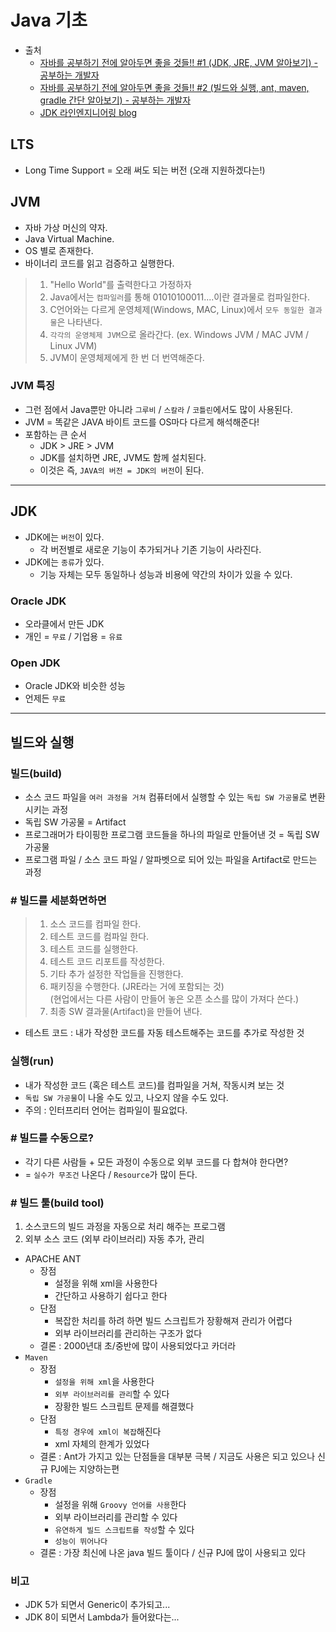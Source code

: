 # Java 기초

- 출처
  - [자바를 공부하기 전에 알아두면 좋을 것들!! #1 (JDK, JRE, JVM 알아보기) - 공부하는 개발자](https://www.youtube.com/watch?v=f0cAmTYo4tQ&t=351s)
  - [자바를 공부하기 전에 알아두면 좋을 것들!! #2 (빌드와 실행, ant, maven, gradle 간단 알아보기) - 공부하는 개발자](https://www.youtube.com/watch?v=L19wXSpv5cs)
  - [JDK 라인엔지니어링 blog](https://engineering.linecorp.com/ko/blog/line-open-jdk/)

## LTS

- Long Time Support = 오래 써도 되는 버전 (오래 지원하겠다는!)

## JVM

- 자바 가상 머신의 약자.
- Java Virtual Machine.
- OS 별로 존재한다.
- 바이너리 코드를 읽고 검증하고 실행한다.

>1. "Hello World"를 출력한다고 가정하자
>2. Java에서는 `컴파일러`를 통해 01010100011....이란 결과물로 컴파일한다.
>3. C언어와는 다르게 운영체제(Windows, MAC, Linux)에서 `모두 동일한 결과물`은 나타낸다.
>4. `각각의 운영체제 JVM`으로 올라간다. (ex. Windows JVM / MAC JVM / Linux JVM)
>5. JVM이 운영체제에게 한 번 더 번역해준다.

### JVM 특징

- 그런 점에서 Java뿐만 아니라 `그루비` / `스칼라` / `코틀린`에서도 많이 사용된다.
- JVM = 똑같은 JAVA 바이트 코드를 OS마다 다르게 해석해준다!
- 포함하는 큰 순서
  - JDK > JRE > JVM
  - JDK를 설치하면 JRE, JVM도 함께 설치된다.
  - 이것은 즉, `JAVA의 버전 = JDK의 버전`이 된다.

---

## JDK

- JDK에는 `버전`이 있다.
  - 각 버전별로 새로운 기능이 추가되거나 기존 기능이 사라진다.
- JDK에는 `종류`가 있다.
  - 기능 자체는 모두 동일하나 성능과 비용에 약간의 차이가 있을 수 있다.

### Oracle JDK

- 오라클에서 만든 JDK
- 개인 = `무료` / 기업용 = `유료`

### Open JDK

- Oracle JDK와 비슷한 성능
- 언제든 `무료`

---

## 빌드와 실행

### 빌드(build)

- 소스 코드 파일을 `여러 과정을 거쳐` 컴퓨터에서 실행할 수 있는 `독립 SW 가공물`로 변환시키는 과정
- 독립 SW 가공물 = Artifact
- 프로그래머가 타이핑한 프로그램 코드들을 하나의 파일로 만들어낸 것 = 독립 SW 가공물
- 프로그램 파일 / 소스 코드 파일 / 알파벳으로 되어 있는 파일을 Artifact로 만드는 과정

### # 빌드를 세분화면하면

>1) 소스 코드를 컴파일 한다.
>2) 테스트 코드를 컴파일 한다.
>3) 테스트 코드를 실행한다.
>4) 테스트 코드 리포트를 작성한다.
>5) 기타 추가 설정한 작업들을 진행한다.
>6) 패키징을 수행한다. (JRE라는 거에 포함되는 것) </br>(현업에서는 다른 사람이 만들어 놓은 오픈 소스를 많이 가져다 쓴다.)
>7) 최종 SW 결과물(Artifact)을 만들어 낸다.

- 테스트 코드 : 내가 작성한 코드를 자동 테스트해주는 코드를 추가로 작성한 것

### 실행(run)

- 내가 작성한 코드 (혹은 테스트 코드)를 컴파일을 거쳐, 작동시켜 보는 것
- `독립 SW 가공물`이 나올 수도 있고, 나오지 않을 수도 있다.
- 주의 : 인터프리터 언어는 컴파일이 필요없다.

### # 빌드를 수동으로?

- 각기 다른 사람들 + 모든 과정이 수동으로 외부 코드를 다 합쳐야 한다면?
- = `실수가 무조건` 나온다 / `Resource`가 많이 든다.

### # 빌드 툴(build tool)

1) 소스코드의 빌드 과정을 자동으로 처리 해주는 프로그램
2) 외부 소스 코드 (외부 라이브러리) 자동 추가, 관리

- APACHE ANT
  - 장점
    - 설정을 위해 xml을 사용한다
    - 간단하고 사용하기 쉽다고 한다
  - 단점
    - 복잡한 처리를 하려 하면 빌드 스크립트가 장황해져 관리가 어렵다
    - 외부 라이브러리를 관리하는 구조가 없다
  - 결론 : 2000년대 초/중반에 많이 사용되었다고 카더라
- `Maven`
  - 장점
    - `설정을 위해 xml`을 사용한다
    - `외부 라이브러리를 관리`할 수 있다
    - 장황한 빌드 스크립트 문제를 해결했다
  - 단점
    - `특정 경우에 xml이 복잡`해진다
    - xml 자체의 한계가 있었다
  - 결론 : Ant가 가지고 있는 단점들을 대부분 극복 / 지금도 사용은 되고 있으나 신규 PJ에는 지양하는편
- `Gradle`
  - 장점
    - 설정을 위해 `Groovy 언어를 사용`한다
    - 외부 라이브러리를 관리할 수 있다
    - `유연하게 빌드 스크립트를 작성`할 수 있다
    - `성능이 뛰어나다`
  - 결론 : 가장 최신에 나온 java 빌드 툴이다 / 신규 PJ에 많이 사용되고 있다

### 비고

- JDK 5가 되면서 Generic이 추가되고...
- JDK 8이 되면서 Lambda가 들어왔다는...
